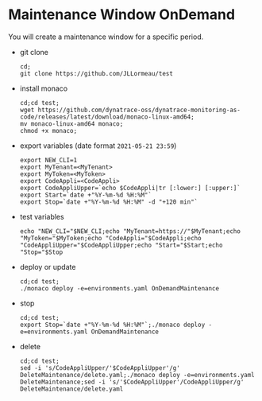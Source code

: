 # Maintenance Window OnDemand

You will create a maintenance window for a specific period.

- git clone 
      
      cd;
      git clone https://github.com/JLLormeau/test

- install monaco

      cd;cd test;
      wget https://github.com/dynatrace-oss/dynatrace-monitoring-as-code/releases/latest/download/monaco-linux-amd64;
      mv monaco-linux-amd64 monaco;
      chmod +x monaco;
    
- export variables (date format `2021-05-21 23:59`)

      export NEW_CLI=1
      export MyTenant=<MyTenant>
      export MyToken=<MyToken>
      export CodeAppli=<CodeAppli>
      export CodeAppliUpper=`echo $CodeAppli|tr [:lower:] [:upper:]`
      export Start=`date +"%Y-%m-%d %H:%M"`
      export Stop=`date +"%Y-%m-%d %H:%M" -d "+120 min"`
      
- test variables

      echo "NEW_CLI="$NEW_CLI;echo "MyTenant=https://"$MyTenant;echo "MyToken="$MyToken;echo "CodeAppli="$CodeAppli;echo "CodeAppliUpper="$CodeAppliUpper;echo "Start="$Start;echo "Stop="$Stop
     
- deploy or update

      cd;cd test;
      ./monaco deploy -e=environments.yaml OnDemandMaintenance


- stop

      cd;cd test;
      export Stop=`date +"%Y-%m-%d %H:%M"`;./monaco deploy -e=environments.yaml OnDemandMaintenance


- delete

      cd;cd test;
      sed -i 's/CodeAppliUpper/'$CodeAppliUpper'/g' DeleteMaintenance/delete.yaml;./monaco deploy -e=environments.yaml DeleteMaintenance;sed -i 's/'$CodeAppliUpper'/CodeAppliUpper/g' DeleteMaintenance/delete.yaml


